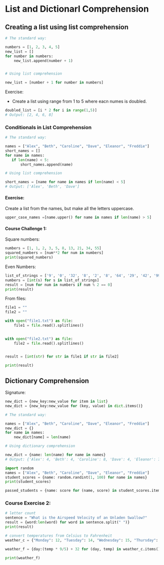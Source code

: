 # List and Dictionarl Comprehension

## Creating a list using list comprehension

```python
# The standard way:

numbers = [1, 2, 3, 4, 5]
new_list = []
for number in numbers:
    new_list.append(number + 1)


# Using list comprehension

new_list = [number + 1 for number in numbers]
```

Exercise:

- Create a list using range from 1 to 5 where eacn numes is doubled.

```python
doubled_list = [i * 2 for i in range(1,5)]
# Output: [2, 4, 6, 8]
```
 
 ### Conditionals in List Comprehension
 
 ```python
# The standard way:

names = ["Alex", "Beth", "Caroline", "Dave", "Eleanor", "Freddie"]
short_names = []
for name in names:
    if len(name) < 5:
        short_names.append(name)

# Using list comprehension

short_names = [name for name in names if len(name) < 5]
# Output: ['Alex', 'Beth', 'Dave']
```

#### Exercise:

Create a list from the names, but make all the letters uppercase.

```python
upper_case_names =[name.upper() for name in names if len(name) > 5]
```

#### Course Challenge 1:

Square numbers:

```python
numbers = [1, 1, 2, 3, 5, 8, 13, 21, 34, 55]
squared_numbers = [num**2 for num in numbers]
print(squared_numbers)
```

Even Numbers:

```python
list_of_strings = ['9', '0', '32', '8', '2', '8', '64', '29', '42', '99']
numbers = [int(s) for s in list_of_strings]
result = [num for num in numbers if num % 2 == 0]
print(result)
```

From files:

```python
file1 = ""
file2 = ""

with open("file1.txt") as file:
    file1 = file.read().splitlines()
    

with open("file2.txt") as file:
    file2 = file.read().splitlines()
    

result = [int(str) for str in file1 if str in file2]

print(result)
```

## Dictionary Comprehension

Signature:

```python
new_dict = {new_key:new_value for item in list}
new_dict = {new_key:new_value for (key, value) in dict.items()}
```

```python
# The standard way:

names = ["Alex", "Beth", "Caroline", "Dave", "Eleanor", "Freddie"]
new_dict = {}
for name in names:
    new_dict[name] = len(name)

# Using dictionary comprehension

new_dict = {name: len(name) for name in names}
# Output: {'Alex': 4, 'Beth': 4, 'Caroline': 8, 'Dave': 4, 'Eleanor': 7, 'Freddie': 7}
```

```python
import random
names = ["Alex", "Beth", "Caroline", "Dave", "Eleanor", "Freddie"]
student_scores = {name: random.randint(1, 100) for name in names}
print(student_scores)

passed_students = {name: score for (name, score) in student_scores.items() if score >= 60}
```

### Course Exercise 2:

```python
# letter count
sentence = "What is the Airspeed Velocity of an Unladen Swallow?"
result = {word:len(word) for word in sentence.split(" ")}
print(result)
```

```python
# convert temperatures from Celsius to Fahrenheit
weather_c = {"Monday": 12, "Tuesday": 14, "Wednesday": 15, "Thursday": 14, "Friday": 21, "Saturday": 22, "Sunday": 24}

weather_f = {day:(temp * 9/5) + 32 for (day, temp) in weather_c.items()}

print(weather_f)
```